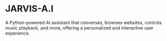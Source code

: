 # JARVIS-A.I 
A Python-powered AI assistant that converses, browses websites, controls music playback, and more, offering a personalized and interactive user experience.
